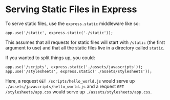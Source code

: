 # Serving Static Files in Express

To serve static files, use the `express.static` middleware like so:

```
app.use('/static', express.static('./static'));
```

This assumes that all requests for static files will start with
`/static` (the first argument to use) and that all the static files live
in a directory called `static`. 

If you wanted to split things up, you could:

```
app.use('/scripts', express.static('./assets/javascripts'));
app.use('/stylesheets', express.static('./assets/stylesheets'));
```

Here, a request `GET /scripts/hello_world.js` would serve up
`./assets/javascripts/hello_world.js` and a request `GET
/stylesheets/app.css` would serve up `./assets/stylesheets/app.css`.

